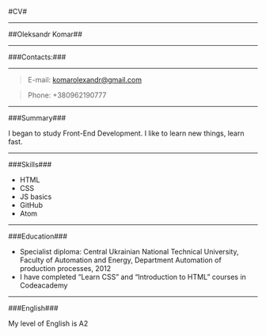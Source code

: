 #CV#

***

##Oleksandr Komar##

***

###Contacts:###

***

>E-mail: komarolexandr@gmail.com

>Phone: +380962190777

***

###Summary###

I began to study Front-End Development. I like to learn new things, learn fast.

***

###Skills###

* HTML
* CSS
* JS basics
* GitHub
* Atom

***

###Education###

* Specialist diploma: Central Ukrainian National Technical University, Faculty of Automation and Energy, Department Automation of production processes, 2012
* I have completed “Learn CSS” and “Introduction to HTML” courses in Codeacademy

***

###English###

My level of English is A2

